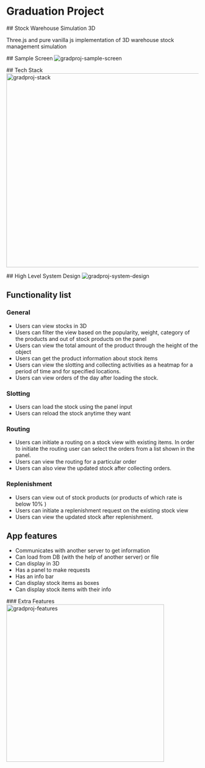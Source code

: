 # Graduation Project 
## Stock Warehouse Simulation 3D

Three.js and pure vanilla js implementation of 3D warehouse stock management simulation

## Sample Screen
![gradproj-sample-screen](https://user-images.githubusercontent.com/15836972/149926272-97679d9c-f9dc-4378-9ff0-323b7beac0d5.png)

## Tech Stack
<img width="509" alt="gradproj-stack" src="https://user-images.githubusercontent.com/15836972/149917893-0d1263c8-f4d0-4435-8bed-8fff743263aa.png">

## High Level System Design
![gradproj-system-design](https://user-images.githubusercontent.com/15836972/149917757-47a352ed-9380-4e9c-a85d-fa6e5cebc7a7.png)


## Functionality list

### General
- Users can view stocks in 3D
- Users can filter the view based on the popularity, weight, category of the products and out of stock products on the panel
- Users can view the total amount of the product through the height of the object
- Users can get the product information about stock items
- Users can view the slotting and collecting activities as a heatmap for a period of time and for specified locations.
- Users can view orders of the day after loading the stock.

### Slotting
- Users can load the stock using the panel input
- Users can reload the stock anytime they want 

### Routing
- Users can initiate a routing on a stock view with existing items. In order to initiate the routing user can select the orders from a list shown in the panel.
- Users can view the routing for a particular order
- Users can also view the updated stock after collecting orders.

### Replenishment
- Users can view out of stock products (or products of which rate is below 10% ) 
- Users can initiate a replenishment request on the existing stock view
- Users can view the updated stock after replenishment.


## App features
- Communicates with another server to get information
- Can load from DB (with the help of another server) or file
- Can display in 3D
- Has a panel to make requests
- Has an info bar
- Can display stock items as boxes
- Can display stock items with their info

### Extra Features 
<img width="413" alt="gradproj-features" src="https://user-images.githubusercontent.com/15836972/149926486-7b8270b2-b649-4920-bbf9-842dd5420d4a.png">

